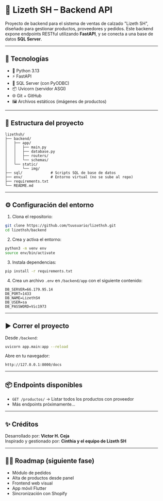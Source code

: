 # 👠 Lizeth SH – Backend API

Proyecto de backend para el sistema de ventas de calzado "Lizeth SH", diseñado para gestionar productos, proveedores y pedidos. Este backend expone endpoints RESTful utilizando **FastAPI**, y se conecta a una base de datos **SQL Server**.

---

## 🚀 Tecnologías

- 🐍 Python 3.13
- ⚡ FastAPI
- 🐘 SQL Server (con PyODBC)
- 📦 Uvicorn (servidor ASGI)
- 🌐 Git + GitHub
- 🖼️ Archivos estáticos (imágenes de productos)

---

## 📂 Estructura del proyecto

```
lizethsh/
├── backend/
│   ├── app/
│   │   ├── main.py
│   │   ├── database.py
│   │   ├── routers/
│   │   └── schemas/
│   └── static/
│       └── img/
├── sql/             # Scripts SQL de base de datos
├── env/             # Entorno virtual (no se sube al repo)
├── requirements.txt
└── README.md
```

---

## ⚙️ Configuración del entorno

1. Clona el repositorio:

```bash
git clone https://github.com/tuusuario/lizethsh.git
cd lizethsh/backend
```

2. Crea y activa el entorno:

```bash
python3 -m venv env
source env/bin/activate
```

3. Instala dependencias:

```bash
pip install -r requirements.txt
```

4. Crea un archivo `.env` en `/backend/app` con el siguiente contenido:

```env
DB_SERVER=66.179.95.14
DB_PORT=1433
DB_NAME=LizethSH
DB_USER=sa
DB_PASSWORD=Vic1973
```

---

## ▶️ Correr el proyecto

Desde `/backend`:

```bash
uvicorn app.main:app --reload
```

Abre en tu navegador:
```
http://127.0.0.1:8000/docs
```

---

## 📦 Endpoints disponibles

- `GET /productos/` → Listar todos los productos con proveedor
- Más endpoints próximamente...

---

## ✨ Créditos

Desarrollado por: **Victor H. Ceja**  
Inspirado y gestionado por: **Cinthia y el equipo de Lizeth SH**

---

## 🧙‍♂️ Roadmap (siguiente fase)

- Módulo de pedidos
- Alta de productos desde panel
- Frontend web visual
- App móvil Flutter
- Sincronización con Shopify
